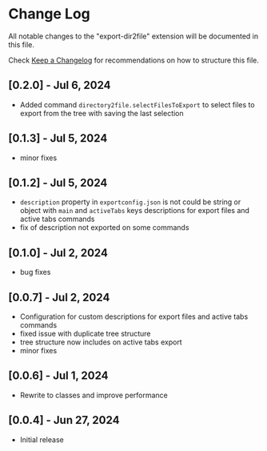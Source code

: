 # Change Log

All notable changes to the "export-dir2file" extension will be documented in this file.

Check [Keep a Changelog](http://keepachangelog.com/) for recommendations on how to structure this file.

## [0.2.0] - Jul 6, 2024

- Added command `directory2file.selectFilesToExport` to select files to export from the tree with saving the last selection

## [0.1.3] - Jul 5, 2024

- minor fixes

## [0.1.2] - Jul 5, 2024

- `description` property in `exportconfig.json` is not could be string or object with `main` and `activeTabs` keys descriptions for export files and active tabs commands
- fix of description not exported on some commands

## [0.1.0] - Jul 2, 2024

- bug fixes

## [0.0.7] - Jul 2, 2024

- Configuration for custom descriptions for export files and active tabs commands
- fixed issue with duplicate tree structure
- tree structure now includes on active tabs export
- minor fixes

## [0.0.6] - Jul 1, 2024

- Rewrite to classes and improve performance

## [0.0.4] - Jun 27, 2024

- Initial release
